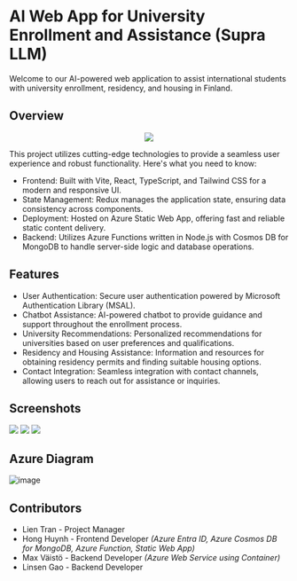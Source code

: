 # AI Web App for University Enrollment and Assistance (Supra LLM)

Welcome to our AI-powered web application to assist international students with university enrollment, residency, and housing in Finland.

## Overview
<p align="center">
  <a href="https://skillicons.dev">
    <img src="https://skillicons.dev/icons?i=azure,vite,react,ts,nodejs,tailwind,redux,mongodb,python,fastapi" />
  </a>
</p>

This project utilizes cutting-edge technologies to provide a seamless user experience and robust functionality. Here's what you need to know:

- Frontend: Built with Vite, React, TypeScript, and Tailwind CSS for a modern and responsive UI.
- State Management: Redux manages the application state, ensuring data consistency across components.
- Deployment: Hosted on Azure Static Web App, offering fast and reliable static content delivery.
- Backend: Utilizes Azure Functions written in Node.js with Cosmos DB for MongoDB to handle server-side logic and database operations.

## Features

- User Authentication: Secure user authentication powered by Microsoft Authentication Library (MSAL).
- Chatbot Assistance: AI-powered chatbot to provide guidance and support throughout the enrollment process.
- University Recommendations: Personalized recommendations for universities based on user preferences and qualifications.
- Residency and Housing Assistance: Information and resources for obtaining residency permits and finding suitable housing options.
- Contact Integration: Seamless integration with contact channels, allowing users to reach out for assistance or inquiries.

## Screenshots

<img src ="https://github.com/Super-LLM/supra-llm-chatbot/assets/44105063/a7da6a32-f073-4234-b96e-588fb3944c4d">
<img src="https://github.com/Super-LLM/supra-llm-chatbot/assets/44105063/8cd28518-66eb-4e89-91f8-8b1448694f6e">
<img src="https://github.com/Super-LLM/supra-llm-chatbot/assets/44105063/4fa75c65-5280-496d-8d49-d06ea2f847f3">

## Azure Diagram
![image](https://github.com/Super-LLM/fastapi-chatbot/assets/44105063/15b24cd4-4798-471b-a3c5-aab88339555b)


## Contributors
- Lien Tran - Project Manager
- Hong Huynh - Frontend Developer *(Azure Entra ID, Azure Cosmos DB for MongoDB, Azure Function, Static Web App)*
- Max Väistö - Backend Developer *(Azure Web Service using Container)*
- Linsen Gao - Backend Developer
